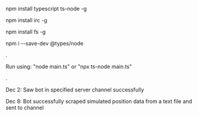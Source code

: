 npm install typescript ts-node -g

npm install irc -g

npm install fs -g

npm i --save-dev @types/node

.

Run using: "node main.ts" or "npx ts-node main.ts" 

.

Dec 2: Saw bot in specified server channel successfully

Dec 8: Bot successfully scraped simulated position data from a text file and sent to channel
